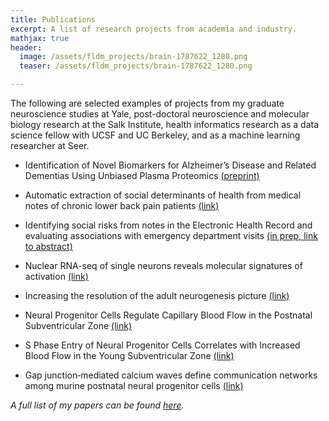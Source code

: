 ```yaml
---
title: Publications
excerpt: A list of research projects from academia and industry.
mathjax: true
header:
  image: /assets/fldm_projects/brain-1787622_1280.png
  teaser: /assets/fldm_projects/brain-1787622_1280.png

---
```


The following are selected examples of projects from my graduate neuroscience studies at Yale, post-doctoral neuroscience and molecular biology research at the Salk Institute, health informatics research as a data science fellow with UCSF and UC Berkeley, and as a machine learning researcher at Seer.

- Identification of Novel Biomarkers for Alzheimer’s Disease and Related Dementias Using Unbiased Plasma Proteomics [(preprint)](https://www.biorxiv.org/content/10.1101/2024.01.05.574446v1)

- Automatic extraction of social determinants of health from medical notes of chronic lower back pain patients [(link)](https://academic.oup.com/jamia/article/30/8/1438/7133957)

- Identifying social risks from notes in the Electronic Health Record and evaluating associations with emergency department visits [(in prep, link to abstract)](https://www.textxd.org/speaker/lacar/)

- Nuclear RNA-seq of single neurons reveals molecular signatures of activation [(link)](https://www.nature.com/articles/ncomms11022)

- Increasing the resolution of the adult neurogenesis picture [(link)](https://www.ncbi.nlm.nih.gov/pmc/articles/PMC3914506/)

- Neural Progenitor Cells Regulate Capillary Blood Flow in the Postnatal Subventricular Zone [(link)](https://www.jneurosci.org/content/32/46/16435.short)

- S Phase Entry of Neural Progenitor Cells Correlates with Increased Blood Flow in the Young Subventricular Zone [(link)](https://journals.plos.org/plosone/article?id=10.1371/journal.pone.0031960)

- Gap junction‐mediated calcium waves define communication networks among murine postnatal neural progenitor cells [(link)](https://onlinelibrary.wiley.com/doi/abs/10.1111/j.1460-9568.2011.07901.x)


*A full list of my papers can be found [here](https://scholar.google.com/citations?hl=en&user=wGG8V78AAAAJ&view_op=list_works).*